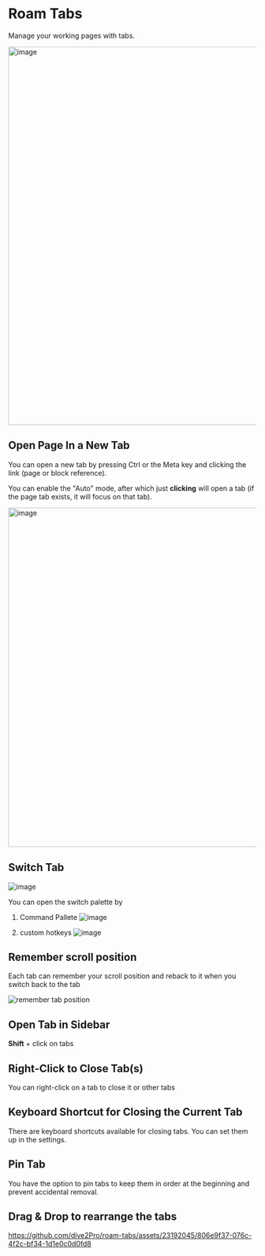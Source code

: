 # Roam Tabs

Manage your working pages with tabs.

<img width="767" alt="image" src="https://github.com/dive2Pro/roam-tabs/assets/23192045/8423abe5-8697-4b9e-949d-cd707711a4b6">

## Open Page In a New Tab

You can open a new tab by pressing Ctrl or the Meta key and clicking the link (page or block reference).

You can enable the "Auto" mode, after which just **clicking** will open a tab (if the page tab exists, it will focus on that tab).

<img width="688" alt="image" src="https://github.com/dive2Pro/roam-tabs/assets/23192045/08b26378-8358-43fa-8924-4ae6c23975bf">

## Switch Tab

![image](https://github.com/dive2Pro/roam-tabs/assets/23192045/820e8902-0532-4a6e-ab3b-4d1f2d4f123a)


You can open the switch palette by

1. Command Pallete
![image](https://github.com/dive2Pro/roam-tabs/assets/23192045/212bdf80-1c5c-4da3-b545-9db90b8a405d)

2. custom hotkeys
![image](https://github.com/dive2Pro/roam-tabs/assets/23192045/5fe48402-a157-490e-b408-3b57e35bbb25)


## Remember scroll position

Each tab can remember your scroll position and reback to it when you switch back to the tab

![remember tab position](https://github.com/dive2Pro/roam-tabs/assets/23192045/d2413b24-8859-429e-a7a8-44241897aedc)



## Open Tab in Sidebar

**Shift** + click on tabs


## Right-Click to Close Tab(s)

You can right-click on a tab to close it or other tabs

## Keyboard Shortcut for Closing the Current Tab

There are keyboard shortcuts available for closing tabs. You can set them up in the settings.


## Pin Tab

You have the option to pin tabs to keep them in order at the beginning and prevent accidental removal.

## Drag & Drop to rearrange the tabs


https://github.com/dive2Pro/roam-tabs/assets/23192045/806e9f37-076c-4f2c-bf34-1d1e0c0d0fd8





